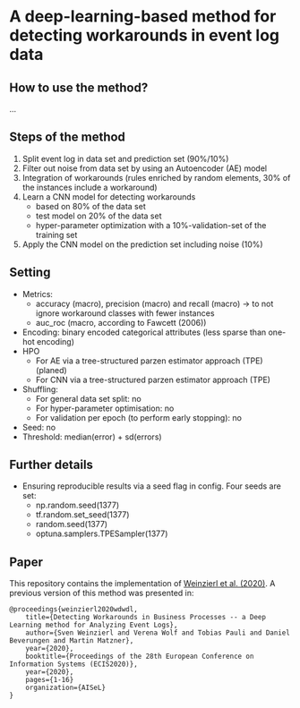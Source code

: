 # A deep-learning-based method for detecting workarounds in event log data

## How to use the method?
...

## Steps of the method
1. Split event log in data set and prediction set (90%/10%)
2. Filter out noise from data set by using an Autoencoder (AE) model
3. Integration of workarounds (rules enriched by random elements, 30% of the instances include a workaround)
4. Learn a CNN model for detecting workarounds 
    - based on 80% of the data set
    - test model on 20% of the data set 
    - hyper-parameter optimization with a 10%-validation-set of the training set
5. Apply the CNN model on the prediction set including noise (10%)

## Setting
- Metrics: 
    - accuracy (macro), precision (macro) and recall (macro) -> to not ignore workaround classes with fewer instances  
    - auc_roc (macro, according to Fawcett (2006))
- Encoding: binary encoded categorical attributes (less sparse than one-hot encoding)
- HPO
    - For AE via a tree-structured parzen estimator approach (TPE) (planed) 
    - For CNN via a tree-structured parzen estimator approach (TPE) 
- Shuffling:
    - For general data set split: no
    - For hyper-parameter optimisation: no
    - For validation per epoch (to perform early stopping): no
- Seed: no
- Threshold: median(error) + sd(errors)

## Further details
- Ensuring reproducible results via a seed flag in config. Four seeds are set:
    - np.random.seed(1377)
    - tf.random.set_seed(1377)
    - random.seed(1377)
    - optuna.samplers.TPESampler(1377)


## Paper
This repository contains the implementation of [Weinzierl et al. (2020)](https://arxiv.org/). A previous version of this method was presented in:


```
@proceedings{weinzierl2020wdwdl,
    title={Detecting Workarounds in Business Processes -- a Deep Learning method for Analyzing Event Logs},
    author={Sven Weinzierl and Verena Wolf and Tobias Pauli and Daniel Beverungen and Martin Matzner},
    year={2020},
    booktitle={Proceedings of the 28th European Conference on Information Systems (ECIS2020)},
    year={2020},
    pages={1-16}
    organization={AISeL}
}
```






